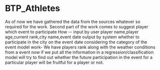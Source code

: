 # BTP_Athletes

As of now we have gathered the data from the sources whatever so required for the work.
Second part of the work comes to suggest player which event to participate 
How --
input by user
player name,player age,current rank,city name,event date
output by system
whether to participate in the city on the event date considering the category of the event 
model work-
We have players rank along with the weather conditions from a event
now if we put all the information in a regression/classification model
will try to find out whether the future participation in the event for a particular player 
will be fruitful for a player or not.